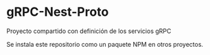 # gRPC-Nest-Proto

Proyecto compartido con definición de los servicios gRPC

Se instala este repositorio como un paquete NPM en otros proyectos.
